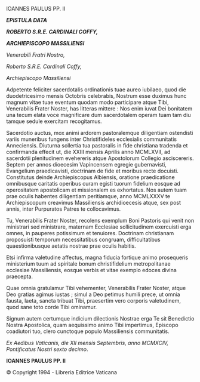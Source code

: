 IOANNES PAULUS PP. II

***EPISTULA DATA***

***ROBERTO S.R.E. CARDINALI COFFY,***

***ARCHIEPISCOPO MASSILIENSI***

*Venerabili Fratri Nostro,*

*Roberto S.R.E. Cardinali Coffy,*

*Archiepiscopo Massiliensi*

Adpetente feliciter sacerdotalis ordinationis tuae aureo iubilaeo, quod die duodetricesimo mensis Octobris celebrabis, Nostrum esse duximus hunc magnum vitae tuae eventum quodam modo participare atque Tibi, Venerabilis Frater Noster, has litteras mittere : Nos enim iuvat Dei bonitatem una tecum elata voce magnificare dum sacerdotalem operam tuam tam diu tamque sedule exercitam recogitamus.

Sacerdotio auctus, mox animi ardorem pastoralemque diligentiam ostendisti variis muneribus fungens inter Christifideles ecclesialis communitatis Anneciensis. Diuturna sollertia tua pastoralis in fide christiana tradenda et confirmanda effecit ut, die XXIII mensis Aprilis anno MCMLXVII, ad sacerdotii plenitudinem evehereris atque Apostolorum Collegio asciscereris. Septem per annos dioecesim Vapincensem egregie gubernavisti, Evangelium praedicavisti, doctrinam de fide et moribus recte docuisti. Constitutus deinde Archiepiscopus Albiensis, oratione praedicatione omnibusque caritatis operibus curam egisti tuorum fidelium eosque ad operositatem apostolicam et missionalem es exhortatus. Nos autem tuam prae oculis habentes diligentiam peritiamque, anno MCMLXXXV te Archiepiscopum creavimus Massiliensis archidioecesis atque, sex post annis, inter Purpuratos Patres te collocavimus.

Tu, Venerabilis Frater Noster, recolens exemplum Boni Pastoris qui venit non ministrari sed ministrare, maternam Ecclesiae sollicitudinem exercuisti erga omnes, in pauperes potissimum et tenuiores. Doctrinam christianam proposuisti temporum necessitatibus congruam, difficultatibus quaestionibusque aetatis nostrae prae oculis habitis.

Etsi infirma valetudine affectus, magna fiducia fortique animo prosequeris ministerium tuum ad spiritale bonum christifidelium metropolitanae ecclesiae Massiliensis, eosque verbis et vitae exemplo edoces divina praecepta.

Quae omnia gratulamur Tibi vehementer, Venerabilis Frater Noster, atque Deo gratias agimus iustas ; simul a Deo petimus humili prece, ut omnia fausta, laeta, sancta tribuat Tibi, praesertim vero corporis valetudinem, quod sane toto corde Tibi ominamur.

Signum autem certumque indicium dilectionis Nostrae erga Te sit Benedictio Nostra Apostolica, quam aequissimo animo Tibi impertimus, Episcopo coadiutori tuo, clero cunctoque populo Massiliensis communitatis.

*Ex Aedibus Vaticanis, die XII mensis Septembris, anno MCMXCIV, Pontificatus Nostri sexto decimo*.

**IOANNES PAULUS PP. II**

© Copyright 1994 - Libreria Editrice Vaticana